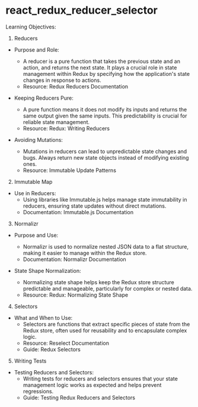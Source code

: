 # react_redux_reducer_selector

Learning Objectives:

1. Reducers

- Purpose and Role:

  - A reducer is a pure function that takes the previous state and an action, and returns the next state. It plays a crucial role in state management within Redux by specifying how the application's state changes in response to actions.
  - Resource: Redux Reducers Documentation

- Keeping Reducers Pure:

  - A pure function means it does not modify its inputs and returns the same output given the same inputs. This predictability is crucial for reliable state management.
  - Resource: Redux: Writing Reducers

- Avoiding Mutations:

  - Mutations in reducers can lead to unpredictable state changes and bugs. Always return new state objects instead of modifying existing ones.
  - Resource: Immutable Update Patterns

2. Immutable Map

- Use in Reducers:
  - Using libraries like Immutable.js helps manage state immutability in reducers, ensuring state updates without direct mutations.
  - Documentation: Immutable.js Documentation

3. Normalizr

- Purpose and Use:

  - Normalizr is used to normalize nested JSON data to a flat structure, making it easier to manage within the Redux store.
  - Documentation: Normalizr Documentation
- State Shape Normalization:

  - Normalizing state shape helps keep the Redux store structure predictable and manageable, particularly for complex or nested data.
  - Resource: Redux: Normalizing State Shape

4. Selectors

- What and When to Use:
  - Selectors are functions that extract specific pieces of state from the Redux store, often used for reusability and to encapsulate complex logic.
  - Resource: Reselect Documentation
  - Guide: Redux Selectors

5. Writing Tests

- Testing Reducers and Selectors:
  - Writing tests for reducers and selectors ensures that your state management logic works as expected and helps prevent regressions.
  - Guide: Testing Redux Reducers and Selectors
